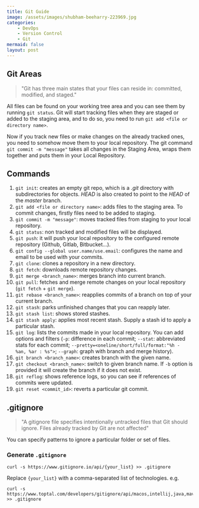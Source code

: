 ```yaml
---
title: Git Guide
image: /assets/images/shubham-beeharry-223969.jpg
categories:
    - DevOps
    - Version Control
    - Git
mermaid: false
layout: post
---
```


## Git Areas

>"Git has three main states that your files can reside in: committed, modified, and staged."

All files can be found on your working tree area and you can see them by running `git status`. Git will start tracking files when they are staged or added to the staging area, and to do so, you need to run `git add <file or directory name>`.

Now if you track new files or make changes on the already tracked ones, you need to somehow move them to your local repository. The git command `git commit -m "message"` takes all changes in the Staging Area, wraps them together and puts them in your Local Repository. 

## Commands

1. `git init`: creates an empty git repo, which is a _.git_ directory with subdirectories for objects. _HEAD_ is also created to point to the _HEAD_ of the _master_ branch.
2. `git add <file or directory name>`: adds files to the staging area. To commit changes, firstly files need to be added to staging.
3. `git commit -m "message"`: moves tracked files from staging to your local repository. 
4. `git status`: non tracked and modified files will be displayed.
5. `git push`: it will push your local repository to the configured remote repository (Github, Gitlab, Bitbucket...).
6. `git config --global user.name/use.email`: configures the name and email to be used with your commits.
7. `git clone`: clones a repository in a new directory.
8. `git fetch`: downloads remote repository changes.
9. `git merge <branch_name>`: merges branch into current branch.
10. `git pull`: fetches and merge remote changes on your local repository (`git fetch` + `git merge`).
11. `git rebase <branch_name>`: reapplies commits of a branch on top of your current branch.
12. `git stash`: parks unfinished changes that you can reapply later.
13. `git stash list`: shows stored stashes.
14. `git stash apply`: applies most recent stash. Supply a stash id to apply a particular stash.
15. `git log`: lists the commits made in your local repository. You can add options and filters (`-p`: difference in each commit; `--stat`: abbreviated stats for each commit; `--pretty=<oneline/short/full/format:"%h - %an, %ar : %s">`; `--graph`: graph with branch and merge history).
15. `git branch <branch_name>`: creates branch with the given name.
16. `git checkout <branch_name>`: switch to given branch name. If `-b` option is provided it will create the branch if it does not exist.
17. `git reflog`: shows reference logs, so you can see if references of commits were updated.
18. `git reset <commit_id>`: reverts a particular git commit.


## .gitignore

>"A gitignore file specifies intentionally untracked files that Git should ignore. Files already tracked by Git are not affected"

You can specify patterns to ignore a particular folder or set of files.

### Generate `.gitignore` 

```shell
curl -s https://www.gitignore.io/api/{your_list} >> .gitignore
```

Replace `{your_list}` with a comma-separated list of technologies. e.g.

```shell
curl -s https://www.toptal.com/developers/gitignore/api/macos,intellij,java,maven >> .gitignore
```

